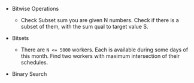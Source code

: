 - Bitwise Operations
  - Check Subset sum
      you are given N numbers. Check if there is a subset of them, with the sum qual to
      target value S.

- Bitsets
    - There are `N <= 5000` workers. Each is available during some days of this month.
        Find two workers with maximum intersection of their schedules.


- Binary Search

